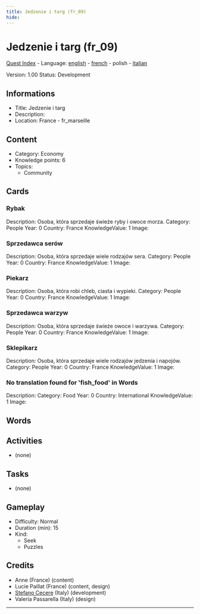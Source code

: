 ```yaml
---
title: Jedzenie i targ (fr_09)
hide:
---
```


# Jedzenie i targ (fr_09)
[Quest Index](./index.pl.md) - Language: [english](./fr_09.md) - [french](./fr_09.fr.md) - polish - [italian](./fr_09.it.md)

Version: 1.00
Status: Development

## Informations

- Title: Jedzenie i targ
- Description: 
- Location: France - fr_marseille
## Content
- Category: Economy
- Knowledge points: 6
- Topics:
  - Community

## Cards
### Rybak
Description: Osoba, która sprzedaje świeże ryby i owoce morza.
Category: People
Year: 0
Country: France
KnowledgeValue: 1
Image: 

### Sprzedawca serów
Description: Osoba, która sprzedaje wiele rodzajów sera.
Category: People
Year: 0
Country: France
KnowledgeValue: 1
Image: 

### Piekarz
Description: Osoba, która robi chleb, ciasta i wypieki.
Category: People
Year: 0
Country: France
KnowledgeValue: 1
Image: 

### Sprzedawca warzyw
Description: Osoba, która sprzedaje świeże owoce i warzywa.
Category: People
Year: 0
Country: France
KnowledgeValue: 1
Image: 

### Sklepikarz
Description: Osoba, która sprzedaje wiele rodzajów jedzenia i napojów.
Category: People
Year: 0
Country: France
KnowledgeValue: 1
Image: 

### No translation found for 'fish_food' in Words
Description: 
Category: Food
Year: 0
Country: International
KnowledgeValue: 1
Image: 

## Words
## Activities
- (none)

## Tasks
- (none)
## Gameplay
- Difficulty: Normal
- Duration (min): 15
- Kind:
  - Seek
  - Puzzles
## Credits
- Anne (France) (content)
- Lucie Paillat (France) (content, design)
- [Stefano Cecere](https://stefanocecere.com) (Italy) (development)
- Valeria Passarella (Italy) (design)

---

